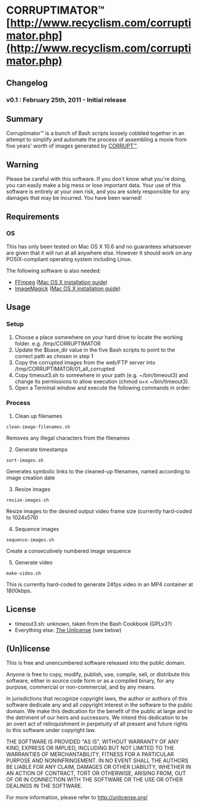 #  CORRUPTIMATOR&trade; [http://www.recyclism.com/corruptimator.php](http://www.recyclism.com/corruptimator.php)

## Changelog

### v0.1 : February 25th, 2011 - Initial release

## Summary

Corruptimator&trade; is a bunch of Bash scripts loosely cobbled together in an attempt
to simplify and automate the process of assembling a movie from five years' worth
of images generated by [CORRUPT&trade;](http://corrupt.recyclism.com).

## Warning

Please be careful with this software. If you don't know what you're doing, you can
easily make a big mess or lose important data. Your use of this software is
entirely at your own risk, and you are solely responsible for any damages that
may be incurred. You have been warned!

## Requirements

### OS 

This has only been tested on Mac OS X 10.6 and no guarantees whatsoever are given that it will run at all anywhere else. However it should work on any POSIX-compliant operating system including Linux.

The following software is also needed:

* [FFmpeg](http://www.ffmpeg.org) ([Mac OS X installation guide](http://stephenjungels.com/jungels.net/articles/ffmpeg-howto.html))
* [ImageMagick](http://www.imagemagick.org) ([Mac OS X installation guide](http://matschaffer.com/2009/05/installing-imagemagick-on-os-x-leopard/))

## Usage 

### Setup
1. Choose a place somewhere on your hard drive to locate the working folder. e.g. /tmp/CORRUPTIMATOR
2. Update the $base_dir value in the five Bash scripts to point to the correct path as chosen in step 1
3. Copy the corrupted images from the web/FTP server into
   /tmp/CORRUPTIMATOR/01_all_corrupted
4. Copy timeout3.sh to somewhere in your path (e.g. ~/bin/timeout3) and change its permissions to allow execution (chmod u+x ~/bin/timeout3). 
5. Open a Terminal window and execute the following commands in order:

### Process 
1. Clean up filenames  
<pre><code>clean-image-filenames.sh</code></pre>  
Removes any illegal characters from the filenames  

2. Generate timestamps  
<pre><code>sort-images.sh</code></pre>  
Generates symbolic links to the cleaned-up filenames, named according to image creation date  

3. Resize images  
<pre><code>resize-images.sh</code></pre>  
Resize images to the desired output video frame size (currently hard-coded to 1024x576)  

4. Sequence images  
<pre><code>sequence-images.sh</code></pre>  
Create a consecutively numbered image sequence  

5. Generate video  
<pre><code>make-video.sh</code></pre>  
This is currently hard-coded to generate 24fps video in an MP4 container at 1800kbps.  


## License

* timeout3.sh: unknown, taken from the Bash Cookbook (GPLv3?)
* Everything else: [The Unlicense](http://unlicense.org) (see below)


## (Un)license

This is free and unencumbered software released into the public domain.

Anyone is free to copy, modify, publish, use, compile, sell, or distribute this
software, either in source code form or as a compiled binary, for any purpose,
commercial or non-commercial, and by any means.

In jurisdictions that recognize copyright laws, the author or authors of this
software dedicate any and all copyright interest in the software to the public
domain. We make this dedication for the benefit of the public at large and to
the detriment of our heirs and successors. We intend this dedication to be an
overt act of relinquishment in perpetuity of all present and future rights to
this software under copyright law.

THE SOFTWARE IS PROVIDED "AS IS", WITHOUT WARRANTY OF ANY KIND, EXPRESS OR
IMPLIED, INCLUDING BUT NOT LIMITED TO THE WARRANTIES OF MERCHANTABILITY, FITNESS
FOR A PARTICULAR PURPOSE AND NONINFRINGEMENT. IN NO EVENT SHALL THE AUTHORS BE
LIABLE FOR ANY CLAIM, DAMAGES OR OTHER LIABILITY, WHETHER IN AN ACTION OF
CONTRACT, TORT OR OTHERWISE, ARISING FROM, OUT OF OR IN CONNECTION WITH THE
SOFTWARE OR THE USE OR OTHER DEALINGS IN THE SOFTWARE.

For more information, please refer to <http://unlicense.org/>

